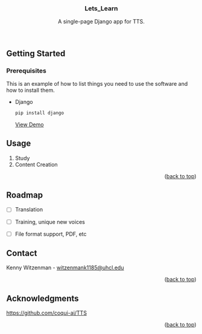 <!-- Improved compatibility of back to top link: See: https://github.com/othneildrew/Best-README-Template/pull/73 -->
<a name="readme-top"></a>
<!--
*** Thanks for checking out the Best-README-Template. If you have a suggestion
*** that would make this better, please fork the repo and create a pull request
*** or simply open an issue with the tag "enhancement".
*** Don't forget to give the project a star!
*** Thanks again! Now go create something AMAZING! :D
-->



<!-- PROJECT SHIELDS -->
<!--
*** I'm using markdown "reference style" links for readability.
*** Reference links are enclosed in brackets [ ] instead of parentheses ( ).
*** See the bottom of this document for the declaration of the reference variables
*** for contributors-url, forks-url, etc. This is an optional, concise syntax you may use.
*** https://www.markdownguide.org/basic-syntax/#reference-style-links
-->





<div align="center">
  <a href="https://github.com/lovetocode14/lets_learn">
  </a>

<h3 align="center">Lets_Learn</h3>

  <p align="center">
    A single-page Django app for TTS. 
    <br />
    <br />
    <br />
 
  </p>
</div>


<!-- GETTING STARTED -->
## Getting Started


### Prerequisites

This is an example of how to list things you need to use the software and how to install them.
* Django
  ```sh
  pip install django
  ```
  
  <a href=" https://www.tabnine.com/blog/how-to-create-django-projects-in-pycharm-community-edition/">View Demo</a>
 

<!-- USAGE EXAMPLES -->
## Usage

1. Study
2. Content Creation

<p align="right">(<a href="#readme-top">back to top</a>)</p>



<!-- ROADMAP -->
## Roadmap

- [ ] Translation
- [ ] Training, unique new voices
- [ ] File format support, PDF, etc
  


<!-- CONTACT -->
## Contact

Kenny Witzenman - witzenmank1185@uhcl.edu

<p align="right">(<a href="#readme-top">back to top</a>)</p>



<!-- ACKNOWLEDGMENTS -->
## Acknowledgments

https://github.com/coqui-ai/TTS


<p align="right">(<a href="#readme-top">back to top</a>)</p>



